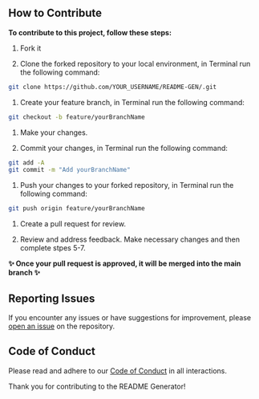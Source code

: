 
## How to Contribute

**To contribute to this project, follow these steps:**

1. Fork it

2. Clone the forked repository to your local environment, in Terminal run the following command:
```sh
git clone https://github.com/YOUR_USERNAME/README-GEN/.git
```

1. Create your feature branch, in Terminal run the following command:
```sh
git checkout -b feature/yourBranchName
```

1. Make your changes.

2. Commit your changes, in Terminal run the following command:
```sh
git add -A
git commit -m "Add yourBranchName"
```

1. Push your changes to your forked repository, in Terminal run the following command:
```sh
git push origin feature/yourBranchName
```

1. Create a pull request for review. 

2. Review and address feedback. Make necessary changes and then complete stpes 5-7.

**✨ Once your pull request is approved, it will be merged into the main branch ✨**

## Reporting Issues

If you encounter any issues or have suggestions for improvement, please [open an issue](https://github.com/dami-ani/README-GEN/issues) on the repository.

## Code of Conduct

Please read and adhere to our [Code of Conduct](https://github.com/dami-ani/README-GEN/blob/main/CODE_OF_CONDUCT.md) in all interactions.

Thank you for contributing to the README Generator!
